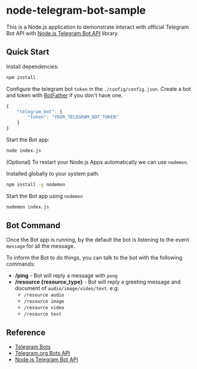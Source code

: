 # node-telegram-bot-sample

This is a Node.js application to demonstrate interact with official Telegram Bot API with [Node.js Telegram Bot API](https://github.com/yagop/node-telegram-bot-api) library.

## Quick Start

Install dependencies:

```bat
npm install
```

Configure the telegram bot `token` in the `./config/config.json`.
Create a bot and token with [BotFather](https://core.telegram.org/bots#6-botfather) if you don't have one.

```js
{
    "telegram_bot": {
        "token": "YOUR_TELEGRAM_BOT_TOKEN"
    }
}
```

Start the Bot app:

```bat
node index.js
```

(Optional) To restart your Node.js Apps automatically we can use `nodemon`.

Installed globally to your system path.

```bat
npm install -g nodemon
```

Start the Bot app using `nodemon`

```bat
nodemon index.js
```

## Bot Command

Once the Bot app is running, by the default the bot is listening to the event `message` for all the message.

To inform the Bot to do things, you can talk to the bot with the following commands:

- **/ping** - Bot will reply a message with `pong`
- **/resource {resource_type}** - Bot will reply a greeting message and document of `audio/image/video/text`. e.g:
  - `/resource audio`
  - `/resource image`
  - `/resource video`
  - `/resource text`

## Reference

- [Telegram Bots](https://core.telegram.org/bots)
- [Telegram.org Bots API](https://core.telegram.org/bots/api)
- [Node.js Telegram Bot API](https://github.com/yagop/node-telegram-bot-api)
